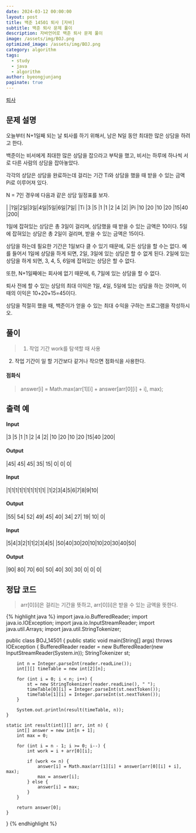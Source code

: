 ```yaml
---
date: 2024-03-12 00:00:00
layout: post
title: 백준 14501 퇴사 [자바]
subtitle: 백준 퇴사 문제 풀이
description: 자바언어로 백준 퇴사 문제 풀이
image: /assets/img/BOJ.png
optimized_image: /assets/img/BOJ.png
category: algorithm
tags:
  - study
  - java
  - algorithm
author: byeongjunjang
paginate: true
---
```


<a href="https://www.acmicpc.net/problem/14501">퇴사</a>

## 문제 설명

오늘부터 N+1일째 되는 날 퇴사를 하기 위해서, 남은 N일 동안 최대한 많은 상담을 하려고 한다.

백준이는 비서에게 최대한 많은 상담을 잡으라고 부탁을 했고, 비서는 하루에 하나씩 서로 다른 사람의 상담을 잡아놓았다.

각각의 상담은 상담을 완료하는데 걸리는 기간 Ti와 상담을 했을 때 받을 수 있는 금액 Pi로 이루어져 있다.

N = 7인 경우에 다음과 같은 상담 일정표를 보자.

| 	|1일|2일|3일|4일|5일|6일|7일|
|Ti	|3	|5	|1	|1	|2	|4	|2|
|Pi	|10	|20	|10	|20	|15|40	|200|

1일에 잡혀있는 상담은 총 3일이 걸리며, 상담했을 때 받을 수 있는 금액은 10이다. 5일에 잡혀있는 상담은 총 2일이 걸리며, 받을 수 있는 금액은 15이다.

상담을 하는데 필요한 기간은 1일보다 클 수 있기 때문에, 모든 상담을 할 수는 없다. 예를 들어서 1일에 상담을 하게 되면, 2일, 3일에 있는 상담은 할 수 없게 된다. 2일에 있는 상담을 하게 되면, 3, 4, 5, 6일에 잡혀있는 상담은 할 수 없다.

또한, N+1일째에는 회사에 없기 때문에, 6, 7일에 있는 상담을 할 수 없다.

퇴사 전에 할 수 있는 상담의 최대 이익은 1일, 4일, 5일에 있는 상담을 하는 것이며, 이때의 이익은 10+20+15=45이다.

상담을 적절히 했을 때, 백준이가 얻을 수 있는 최대 수익을 구하는 프로그램을 작성하시오.

## 풀이

> 1. 작업 기간 work를 탐색할 때 사용  
2. 작업 기간이 일 할 기간보다 같거나 작으면 점화식을 사용한다.  

#### 점화식

> answer[i] = Math.max(arr[1][i] + answer[arr[0][i] + i], max);

## 출력 예

#### Input

|3	|5	|1	|1	|2	|4	|2|
|10	|20	|10	|20	|15|40	|200|

#### Output

|45| 45| 45| 35| 15| 0| 0| 0|

#### Input

|1|1|1|1|1|1|1|1|1|1|
|1|2|3|4|5|6|7|8|9|10|

#### Output

|55| 54| 52| 49| 45| 40| 34| 27| 19| 10| 0|

#### Input

|5|4|3|2|1|1|2|3|4|5|
|50|40|30|20|10|10|20|30|40|50|

#### Output

|90| 80| 70| 60| 50| 40| 30| 30| 0| 0| 0|

## 정답 코드

> arr[0][i]은 걸리는 기간을 뜻하고, arr[0][i]은 받을 수 있는 금액을 뜻한다.

{% highlight java %}
import java.io.BufferedReader;
import java.io.IOException;
import java.io.InputStreamReader;
import java.util.Arrays;
import java.util.StringTokenizer;

public class BOJ_14501 {
    public static void main(String[] args) throws IOException {
        BufferedReader reader = new BufferedReader(new InputStreamReader(System.in));
        StringTokenizer st;

        int n = Integer.parseInt(reader.readLine());
        int[][] timeTable = new int[2][n];

        for (int i = 0; i < n; i++) {
            st = new StringTokenizer(reader.readLine(), " ");
            timeTable[0][i] = Integer.parseInt(st.nextToken());
            timeTable[1][i] = Integer.parseInt(st.nextToken());
        }

        System.out.println(result(timeTable, n));
    }

    static int result(int[][] arr, int n) {
        int[] answer = new int[n + 1];
        int max = 0;

        for (int i = n - 1; i >= 0; i--) {
            int work = i + arr[0][i];

            if (work <= n) {
                answer[i] = Math.max(arr[1][i] + answer[arr[0][i] + i], max);
                max = answer[i];
            } else {
                answer[i] = max;
            }
        }

        return answer[0];
    }
}
{% endhighlight %}

